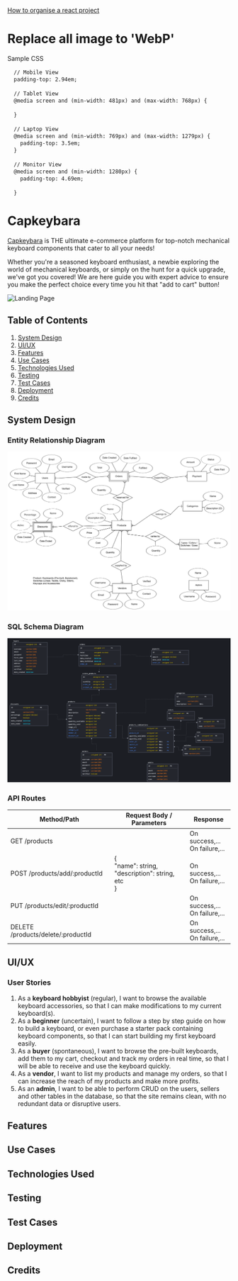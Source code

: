 [How to organise a react project](https://www.taniarascia.com/react-architecture-directory-structure/#services)

# Replace all image to 'WebP'

Sample CSS 
```
  // Mobile View
  padding-top: 2.94em;

  // Tablet View
  @media screen and (min-width: 481px) and (max-width: 768px) {

  }

  // Laptop View
  @media screen and (min-width: 769px) and (max-width: 1279px) {
    padding-top: 3.5em;
  }

  // Monitor View
  @media screen and (min-width: 1280px) {
    padding-top: 4.69em;
    
  }
```

# Capkeybara
[Capkeybara](#) is THE ultimate e-commerce platform for top-notch mechanical keyboard components that cater to all your needs! 

Whether you're a seasoned keyboard enthusiast, a newbie exploring the world of mechanical keyboards, or simply on the hunt for a quick upgrade, we've got you covered! We are here guide you with expert advice to ensure you make the perfect choice every time you hit that "add to cart" button!

![Landing Page](assets/readme/landing-page.png)

<!-- Begin with your project name, and a summary of what your project is about. Briefly describe the motivations of the owners who kickstarted this project. Treat it as an elevator pitch for your project.

* Describe the context and goals of your project
* Make sure to justify why the project should exists
* Include a URL to the deployed version of your project -->

## Table of Contents
1. [System Design](#system-design)
2. [UI/UX](#uiux)
3. [Features](#features)
4. [Use Cases](#use-cases)
5. [Technologies Used](#technologies-used)
6. [Testing](#testing)
7. [Test Cases](#test-cases)
8. [Deployment](#deployment)
9. [Credits](#credits)

## System Design
### Entity Relationship Diagram
![ERD](src/assets/images/readme/erd.png)

### SQL Schema Diagram
![SQL Schema](src/assets/images/readme/schema.png)

### API Routes
| Method/Path                         | Request Body / Parameters  | Response                           | 
| -----------------------------------| -------------------------- | ---------------------------------- | 
| GET /products                      |                            | On success,... <br/>On failure,... | 
| POST /products/add/:productId      | {<br/>"name": string, <br/> "description": string,<br/> etc <br/>}                           | On success,... <br/>On failure,... | 
| PUT /products/edit/:productId      |                            | On success,... <br/>On failure,... | 
| DELETE /products/delete/:productId |                            | On success,... <br/>On failure,... | 

## UI/UX

<!-- This section should talk about the 

* List down the user stories and their acceptance criteria.
* Share links to wireframes, mockups, diagrams that are used in the UI/UX processes. Those files can be pushed to the Github repository, or be placed in a separate PDF file as part of the repository.
* Describe what your considerations were for the Five Planes of UI/UX, such as the choice of colour and fonts for the surface plane, or information organisation strategy for the structure plane. -->


### User Stories
1. As a **keyboard hobbyist** (regular), I want to browse the available keyboard accessories, so that I can make modifications to my current keyboard(s).
2. As a **beginner** (uncertain), I want to follow a step by step guide on how to build a keyboard, or even purchase a starter pack containing keyboard components, so that I can start building my first keyboard easily.
3. As a **buyer** (spontaneous), I want to browse the pre-built keyboards, add them to my cart, checkout and track my orders in real time, so that I will be able to receive and use the keyboard quickly.
4. As a **vendor**, I want to list my products and manage my orders, so that I can increase the reach of my products and make more profits.
5. As an **admin**, I want to be able to perform CRUD on the users, sellers and other tables in the database, so that the site remains clean, with no redundant data or disruptive users.

## Features
<!-- List down the major features of your application, and also the algorithms that you have used to implement those features. If there are any limitations or bugs, please describe them as well. If you have any features pending implementation, you can also take the opportunity to discuss them here. -->


## Use Cases
<!-- If you wish to present the features list in a form more suitable for software development, you can write them as use cases instead. 

A basic use case consists of:
* The name of the use case, usually a short title of what it does
* The objective, from the user's point of view
* The steps the user will take to achieve the objective -->

## Technologies Used
<!-- Provide an overview of the languages, frameworks, libraries and any other tools that you have used to produce the project.  Be sure to provide a short description of where in the project the technology is used, and a URL to its Github repository.  -->


## Testing
<!-- Provide proof that you have done testing on your project. You can provide step by step instructions for the examiner to test the project. Use your user stories and their acceptance criteria as a starting point. Do note that any unhandled exceptions, console errors etc will be considered as failing the testing criteria. 

You may want to provide manual test cases. An example of a manual test case could be:
1. Test that user can sign in
  a. From the home page, click on the 'Login' button
  b. Fill in a valid username and password and click on the 'Login'  button
  c. The user should be redirected to the profile page

2. Test user entering an invalid password
  a. From the home page, click on the 'Login' button
  b. FIll in a valid username but an invalid password, and click on the 'Login' button
  c. The user should be informed that the login has failed.

You can consider putting your manual test cases in a PDF file if they make your readme file too long. -->

## Test Cases
<!-- If you wish to present your testing steps in a clearer method, consider writing *test cases*. A test case consists of the following structure:

| Test Case # | Test Case Description                               | Test Steps                                   | Expected Results         |
| ------------| --------------------------------------------------- | -------------------------------------------- | ------------------------ |
|             | Prerequisite: The user is at the calculate BMI form |                                              |                          |
| 1           | Calculate the BMI                                   | 1. Enter the weight into the textbox as 84kg<br />2. Enter the height into the textbox as 1.71<br />3. Click the Calculate Button | The BMI is shown as 28.7 |

The above format is just an example. As long as you provide:
* A description of the test case
* The steps for performing the test
* The expected results
* Any assumptions or prerequisites

Your test case should work well! -->

## Deployment

<!-- Describe the process that you used to host your website on a hosting platform (such as Github pages or Heroku). Provide the following details:

1.	What is your hosting platform?
2.	How is the database hosted?
3.	What are the environment variables and what are they responsible for?
4.	What are the dependencies that your project used?
5.	What are the deployment steps for the project?

You can provide deployment details in a separate document (PDF or another markdown file). There is no need to be original for this section; if another website or document have the steps, just link there and acknowledge the author in your credits. -->

## Credits
<!-- Put here all the code, content and assets that you have used. If you have used a piece of code from an external website, please acknowledge it and provide a link to it.  -->
